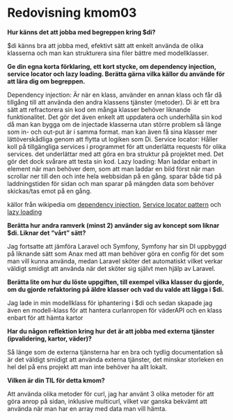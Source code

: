 ---
---
Redovisning kmom03
=========================

__Hur känns det att jobba med begreppen kring $di?__

$di känns bra att jobba med, efektivt sätt att enkelt använda de olika klasserna och man kan strukturera sina filer bättre med modellklasser.

__Ge din egna korta förklaring, ett kort stycke, om dependency injection, service locator och lazy loading. Berätta gärna vilka källor du använde för att lära dig om begreppen.__

Dependency injection: 
Är när en klass, använder en annan klass och får då tillgång till att använda den andra klassens tjänster (metoder). Di är ett bra sätt att refractorera sin kod om många klasser behöver liknande funktionalitet. Det gör det även enkelt att uppdatera och underhålla sin kod då man kan bygga om de injectade klasserna utan större problem så länge som in- och out-put är i samma format. man kan även få sina klasser mer lättöverskådliga genom att flytta ut logiken som Di.
Service locator:
Håller koll på tillgängliga services i programmet för att underlätta requests för olika services.
det underlättar med att göra en bra struktur på projektet med. Det gör det dock svårare att testa sin kod.
Lazy loading:
Man laddar enbart in element när man behöver dem, som att man laddar en bild först när man scrollar ner till den och inte hela webbsidan på en gång. sparar både tid på laddningstiden för sidan och man sparar på mängden data som behöver skickas/tas emot på en gång.

källor från wikipedia om [dependency injection](https://en.wikipedia.org/wiki/Dependency_injection), [Service locator pattern](https://en.wikipedia.org/wiki/Service_locator_pattern) och [lazy loading](https://en.wikipedia.org/wiki/Lazy_loading)

__Berätta hur andra ramverk (minst 2) använder sig av koncept som liknar $di. Liknar det “vårt” sätt?__

Jag fortsatte att jämföra Laravel och Symfony, Symfony har sin DI uppbyggd på liknande sätt som Anax med att man behöver göra en config för det som man vill kunna använda, medan Laravel sköter det automatiskt vilket verkar väldigt smidigt att använda när det sköter sig självt men hjälp av Laravel.


__Berätta lite om hur du löste uppgiften, till exempel vilka klasser du gjorde, om du gjorde refaktoring på äldre klasser och vad du valde att lägga i $di.__

Jag lade in min modellklass för iphantering i $di och sedan skapade jag även en modell-klass för att hantera curlanropen för väderAPI och en klass enbart för att hämta kartor 

__Har du någon reflektion kring hur det är att jobba med externa tjänster (ipvalidering, kartor, väder)?__

Så länge som de externa tjänsterna har en bra och tydlig documentation så är det väldigt smidigt att använda externa tjänster, det minskar storleken en hel del på ens projekt att man inte behöver ha allt lokalt.

__Vilken är din TIL för detta kmom?__

Att använda olika metoder för curl, jag har använt 3 olika metoder för att göra anrop på sidan, inklusive multicurl, vilket var ganska bekvämt att använda när man har en array med data man vill hämta. 
